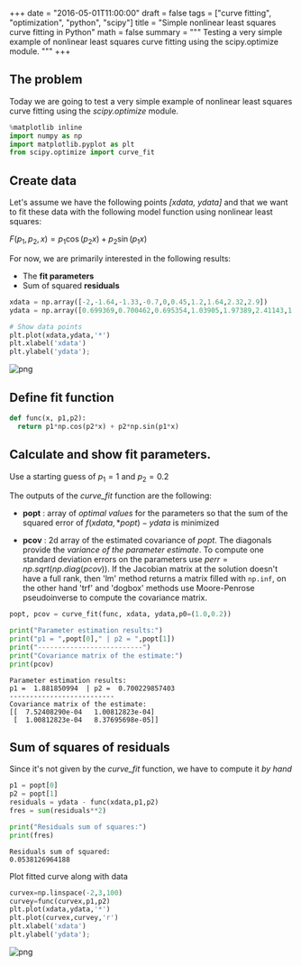 +++
date = "2016-05-01T11:00:00"
draft = false
tags = ["curve fitting", "optimization", "python", "scipy"]
title = "Simple nonlinear least squares curve fitting in Python"
math = false
summary = """
Testing a very simple example of nonlinear least squares curve fitting using the scipy.optimize module.
"""
+++

## The problem

Today we are going to test a very simple example of nonlinear least squares curve fitting using the *scipy.optimize* module.


```python
%matplotlib inline
import numpy as np
import matplotlib.pyplot as plt
from scipy.optimize import curve_fit
```

## Create data

Let's assume we have the following points *[xdata, ydata]* and that we want to fit these data with the following model function using nonlinear least squares:

$F(p_1,p_2,x) = p_1\cos(p_2x) + p_2\sin(p_1x)$

For now, we are primarily interested in the following results:

* The **fit parameters**
* Sum of squared **residuals**<!-- TEASER_END -->




```python
xdata = np.array([-2,-1.64,-1.33,-0.7,0,0.45,1.2,1.64,2.32,2.9])
ydata = np.array([0.699369,0.700462,0.695354,1.03905,1.97389,2.41143,1.91091,0.919576,-0.730975,-1.42001])

# Show data points
plt.plot(xdata,ydata,'*')
plt.xlabel('xdata')
plt.ylabel('ydata');
```


![png](../../img/posts/Python_nonlinear_least_squares/output_3_0.png)


## Define fit function


```python
def func(x, p1,p2):
  return p1*np.cos(p2*x) + p2*np.sin(p1*x)
```

## Calculate and show fit parameters.  

Use a starting guess of $p_1=1$ and $p_2=0.2$

The outputs of the *curve_fit* function are the following:
* **popt** : array of *optimal values* for the parameters so that the sum of the squared error of $f(xdata, *popt) - ydata$ is minimized

* **pcov** : 2d array of the estimated covariance of *popt*. The diagonals provide the *variance of the parameter estimate*. To compute one standard deviation errors on the parameters use $perr = np.sqrt(np.diag(pcov))$. If the Jacobian matrix at the solution doesn't have a full rank, then 'lm' method returns a matrix filled with ``np.inf``, on the other hand 'trf'  and 'dogbox' methods use Moore-Penrose pseudoinverse to compute the covariance matrix.


```python
popt, pcov = curve_fit(func, xdata, ydata,p0=(1.0,0.2))

print("Parameter estimation results:")
print("p1 = ",popt[0]," | p2 = ",popt[1])
print("--------------------------")
print("Covariance matrix of the estimate:")
print(pcov)
```

    Parameter estimation results:
    p1 =  1.881850994  | p2 =  0.700229857403
    --------------------------
    Covariance matrix of the estimate:
    [[  7.52408290e-04   1.00812823e-04]
     [  1.00812823e-04   8.37695698e-05]]


## Sum of squares of residuals

Since it's not given by the *curve_fit* function, we have to compute it *by hand*


```python
p1 = popt[0]
p2 = popt[1]
residuals = ydata - func(xdata,p1,p2)
fres = sum(residuals**2)

print("Residuals sum of squares:")
print(fres)
```

    Residuals sum of squared:
    0.0538126964188


Plot fitted curve along with data


```python
curvex=np.linspace(-2,3,100)
curvey=func(curvex,p1,p2)
plt.plot(xdata,ydata,'*')
plt.plot(curvex,curvey,'r')
plt.xlabel('xdata')
plt.ylabel('ydata');
```


![png](../../img/posts/Python_nonlinear_least_squares/output_11_0.png)
